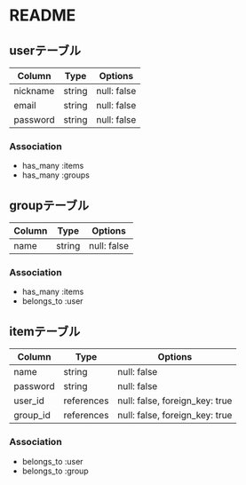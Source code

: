 # README

## userテーブル
|Column|Type|Options|
|------|----|-------|
|nickname|string|null: false|
|email|string|null: false|
|password|string|null: false|

### Association
- has_many :items
- has_many :groups

## groupテーブル
|Column|Type|Options|
|------|----|-------|
|name|string|null: false|

### Association
- has_many :items
- belongs_to :user

## itemテーブル
|Column|Type|Options|
|------|----|-------|
|name|string|null: false|
|password|string|null: false|
|user_id|references|null: false, foreign_key: true|
|group_id|references|null: false, foreign_key: true|

### Association
- belongs_to :user
- belongs_to :group
